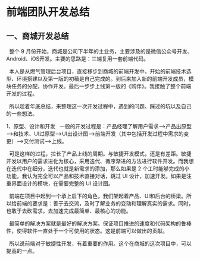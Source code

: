 前端团队开发总结
========

一、商城开发总结
--
&nbsp;&nbsp;整个 9 月份开始，商城是公司下半年的主业务，主要涉及的是微信公众号开发、Android、iOS开发。主要的思路是：三端复用一套前端代码。

&nbsp;&nbsp;本人是从燃气管理后台项目，直接移步到商城的前端开发中，开始的前端技术选型、环境搭建以及第一版的初稿是自己完成的。到后来加入新的前端开发成员，模块任务的分配，协作开发。最后一步步上线第一版的《购伴》。我接触了整个前端开发的过程。

&nbsp;&nbsp;所以趁着年底总结，来整理这一次开发过程中，遇到的问题、踩过的坑以及自己的一些想法。

1、原型、设计和开发
&nbsp;&nbsp;一般的开发过程是：产品经理了解用户需求——>产品出原型——>和技术、UI过原型——>UI出设计图——>前端开发（其中包括开发过程中需求的变更）——>交付测试——>上线。

&nbsp;&nbsp;可是这样的过程，拉长了产品上线的周期。与敏捷开发模式，还是有差距。敏捷开发以用户的需求进化为核心，采用迭代、循序渐进的方法进行软件开发。而我想在迭代中在细分，迭代也就是新需求的添加，那么如果是 2 个工时能够完成的小功能，我认为完全可以产品和技术直接对话，跳过 UI 设计，加速开发。如果是注重界面设计的模块，在需要完整的 UI 设计图。

&nbsp;&nbsp;前端在项目中起到一个承上启下的角色，我们架起着产品、UI和后台的桥梁。所以给前端的要求是：善于去交流，及时了解业务的变动和理解真实的需求。同时，也敢于去砍需求，去加速完成最简单、最核心的功能。

&nbsp;&nbsp;最简单的解决方案就是最好的解决方案。保证项目推进的速度和代码架构的鲁棒性，使得软件一直处于一个可使用的状态。这是前端可以做出的贡献。

&nbsp;&nbsp;所以说前端对于敏捷性开发，有着重要的作用。这个在商城的这次项目中，可以提高的一点。


